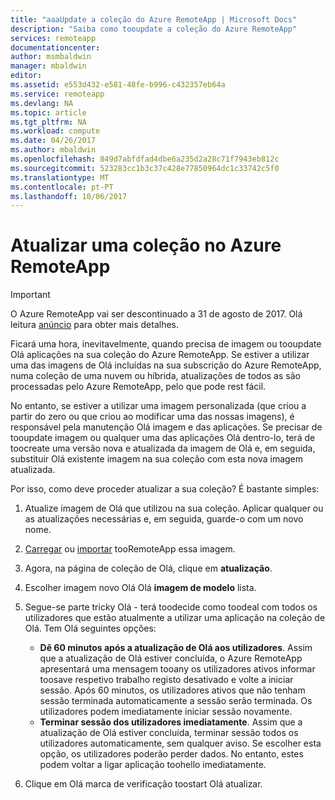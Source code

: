 ```yaml
---
title: "aaaUpdate a coleção do Azure RemoteApp | Microsoft Docs"
description: "Saiba como tooupdate a coleção do Azure RemoteApp"
services: remoteapp
documentationcenter: 
author: msmbaldwin
manager: mbaldwin
editor: 
ms.assetid: e553d432-e581-48fe-b996-c432357eb64a
ms.service: remoteapp
ms.devlang: NA
ms.topic: article
ms.tgt_pltfrm: NA
ms.workload: compute
ms.date: 04/26/2017
ms.author: mbaldwin
ms.openlocfilehash: 849d7abfdfad4dbe6a235d2a28c71f7943eb812c
ms.sourcegitcommit: 523283cc1b3c37c428e77850964dc1c33742c5f0
ms.translationtype: MT
ms.contentlocale: pt-PT
ms.lasthandoff: 10/06/2017
---
```

# <a name="update-a-collection-in-azure-remoteapp"></a>Atualizar uma coleção no Azure RemoteApp
> [!IMPORTANT]
> O Azure RemoteApp vai ser descontinuado a 31 de agosto de 2017. Olá leitura [anúncio](https://go.microsoft.com/fwlink/?linkid=821148) para obter mais detalhes.
> 
> 

Ficará uma hora, inevitavelmente, quando precisa de imagem ou tooupdate Olá aplicações na sua coleção do Azure RemoteApp. Se estiver a utilizar uma das imagens de Olá incluídas na sua subscrição do Azure RemoteApp, numa coleção de uma nuvem ou híbrida, atualizações de todos as são processadas pelo Azure RemoteApp, pelo que pode rest fácil.

No entanto, se estiver a utilizar uma imagem personalizada (que criou a partir do zero ou que criou ao modificar uma das nossas imagens), é responsável pela manutenção Olá imagem e das aplicações. Se precisar de tooupdate imagem ou qualquer uma das aplicações Olá dentro-lo, terá de toocreate uma versão nova e atualizada da imagem de Olá e, em seguida, substituir Olá existente imagem na sua coleção com esta nova imagem atualizada.

Por isso, como deve proceder atualizar a sua coleção? É bastante simples:

1. Atualize imagem de Olá que utilizou na sua coleção. Aplicar qualquer ou as atualizações necessárias e, em seguida, guarde-o com um novo nome.
2. [Carregar](remoteapp-uploadimage.md) ou [importar](remoteapp-image-on-azurevm.md) tooRemoteApp essa imagem.
3. Agora, na página de coleção de Olá, clique em **atualização**.
4. Escolher imagem novo Olá Olá **imagem de modelo** lista.
5. Segue-se parte tricky Olá - terá toodecide como toodeal com todos os utilizadores que estão atualmente a utilizar uma aplicação na coleção de Olá. Tem Olá seguintes opções:
   
   * **Dê 60 minutos após a atualização de Olá aos utilizadores**. Assim que a atualização de Olá estiver concluída, o Azure RemoteApp apresentará uma mensagem tooany os utilizadores ativos informar toosave respetivo trabalho registo desativado e volte a iniciar sessão. Após 60 minutos, os utilizadores ativos que não tenham sessão terminada automaticamente a sessão serão terminada. Os utilizadores podem imediatamente iniciar sessão novamente.
   * **Terminar sessão dos utilizadores imediatamente**. Assim que a atualização de Olá estiver concluída, terminar sessão todos os utilizadores automaticamente, sem qualquer aviso. Se escolher esta opção, os utilizadores poderão perder dados. No entanto, estes podem voltar a ligar aplicação toohello imediatamente.
6. Clique em Olá marca de verificação toostart Olá atualizar.

